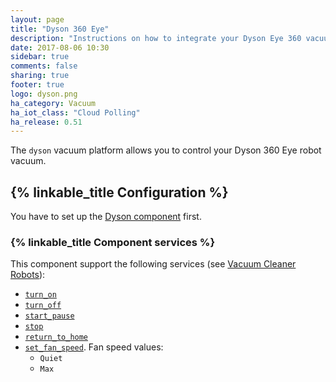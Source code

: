 ```yaml
---
layout: page
title: "Dyson 360 Eye"
description: "Instructions on how to integrate your Dyson Eye 360 vacuum robot within Home Assistant."
date: 2017-08-06 10:30
sidebar: true
comments: false
sharing: true
footer: true
logo: dyson.png
ha_category: Vacuum
ha_iot_class: "Cloud Polling"
ha_release: 0.51
---
```


The `dyson` vacuum platform allows you to control your Dyson 360 Eye robot vacuum.

## {% linkable_title Configuration %}

You have to set up the [Dyson component](/components/dyson/) first.

### {% linkable_title Component services %}

This component support the following services (see [Vacuum Cleaner Robots](/components/vacuum/)):
* [`turn_on`](/components/vacuum/#service-vacuumturn_on)
* [`turn_off`](/components/vacuum/#service-vacuumturn_off)
* [`start_pause`](/components/vacuum/#service-vacuumstart_pause)
* [`stop`](/components/vacuum/#service-vacuumstop)
* [`return_to_home`](/components/vacuum/#service-vacuumreturn_to_home)
* [`set_fan_speed`](/components/vacuum/#service-vacuumset_fanspeed). Fan speed values:
  * `Quiet`
  * `Max`
